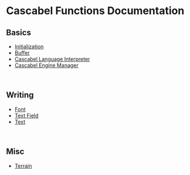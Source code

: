# Cascabel Functions Documentation

## Basics
- [Initialization](init.md)
- [Buffer](buffer.md)
- [Cascabel Language Interpreter](ccb_linpr.md)
- [Cascabel Engine Manager](ccb_manager.md)

<br>

## Writing
- [Font](font.md)
- [Text Field](text_field.md)
- [Text](text.md)

<br>

## Misc
- [Terrain](terrain.md)